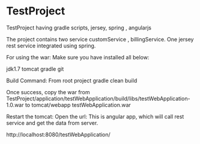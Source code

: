 TestProject
===========

TestProject having gradle scripts, jersey, spring , angularjs

The project contains two service customService , billingService.
One jersey rest service integrated using spring.

For using the war:
Make sure you have installed all below:

jdk1.7
tomcat
gradle
git


Build Command: From root project
gradle clean build

Once success, copy the war from 
TestProject/application/testWebApplication/build/libs/testWebApplication-1.0.war to tomcat/webapp testWebApplication.war

Restart the tomcat:
Open the url: This is angular app, which will call rest service and get the data from server.

http://localhost:8080/testWebApplication/
